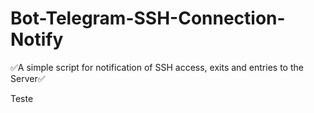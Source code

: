 # Bot-Telegram-SSH-Connection-Notify
✅A simple script for notification of SSH access, exits and entries to the Server✅


Teste 